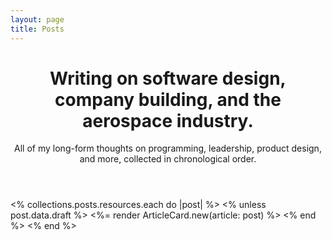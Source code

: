```yaml
---
layout: page
title: Posts
---
```

<header class="max-w-2xl">
  <h1 class="text-4xl font-bold tracking-tight text-zinc-800 dark:text-zinc-100 sm:text-5xl">Writing on
    software design, company building, and the aerospace industry.</h1>
  <p class="mt-6 text-base text-zinc-600 dark:text-zinc-400">All of my long-form thoughts on
    programming, leadership, product design, and more, collected in chronological order.</p>
</header>
<div class="mt-16 sm:mt-20">
  <div class="md:border-l md:border-zinc-100 md:pl-6 md:dark:border-zinc-700/40">
    <div class="flex max-w-3xl flex-col space-y-16">
      <% collections.posts.resources.each do |post| %>
        <% unless post.data.draft %>
          <%= render ArticleCard.new(article: post) %>
        <% end %>
      <% end %>
    </div>
  </div>
</div>
<!-- If you have a lot of posts, you may want to consider adding [pagination](https://www.bridgetownrb.com/docs/content/pagination)! -->
